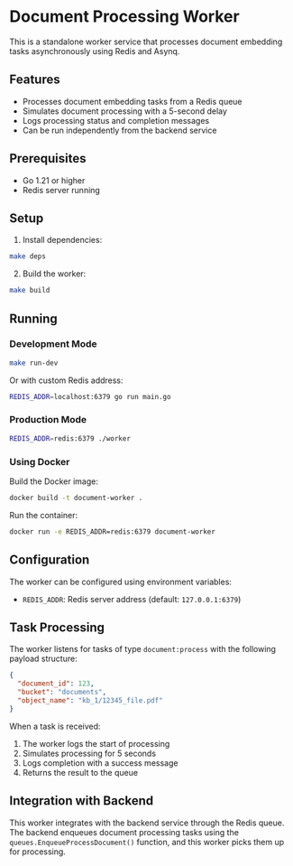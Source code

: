 # Document Processing Worker

This is a standalone worker service that processes document embedding tasks asynchronously using Redis and Asynq.

## Features

- Processes document embedding tasks from a Redis queue
- Simulates document processing with a 5-second delay
- Logs processing status and completion messages
- Can be run independently from the backend service

## Prerequisites

- Go 1.21 or higher
- Redis server running

## Setup

1. Install dependencies:
```bash
make deps
```

2. Build the worker:
```bash
make build
```

## Running

### Development Mode

```bash
make run-dev
```

Or with custom Redis address:
```bash
REDIS_ADDR=localhost:6379 go run main.go
```

### Production Mode

```bash
REDIS_ADDR=redis:6379 ./worker
```

### Using Docker

Build the Docker image:
```bash
docker build -t document-worker .
```

Run the container:
```bash
docker run -e REDIS_ADDR=redis:6379 document-worker
```

## Configuration

The worker can be configured using environment variables:

- `REDIS_ADDR`: Redis server address (default: `127.0.0.1:6379`)

## Task Processing

The worker listens for tasks of type `document:process` with the following payload structure:

```json
{
  "document_id": 123,
  "bucket": "documents",
  "object_name": "kb_1/12345_file.pdf"
}
```

When a task is received:
1. The worker logs the start of processing
2. Simulates processing for 5 seconds
3. Logs completion with a success message
4. Returns the result to the queue

## Integration with Backend

This worker integrates with the backend service through the Redis queue. The backend enqueues document processing tasks using the `queues.EnqueueProcessDocument()` function, and this worker picks them up for processing.
